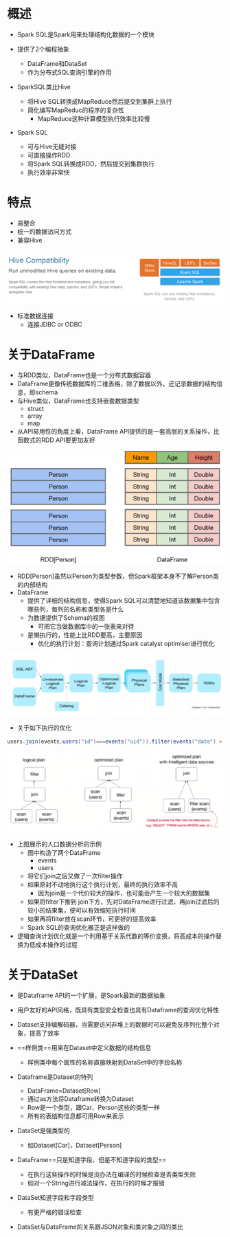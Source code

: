 # 概述

- Spark SQL是Spark用来处理结构化数据的一个模块
- 提供了2个编程抽象
  - DataFrame和DataSet
  - 作为分布式SQL查询引擎的作用

- SparkSQL类比Hive
  - 将Hive SQL转换成MapReduce然后提交到集群上执行
  - 简化编写MapReduc的程序的复杂性
    - MapReduce这种计算模型执行效率比较慢
- Spark SQL
  - 可与Hive无缝对接
  - 可直接操作RDD
  - 将Spark SQL转换成RDD，然后提交到集群执行
  - 执行效率非常快



# 特点

- 易整合
- 统一的数据访问方式
- 兼容Hive

![](img/74.png) 

- 标准数据连接
  - 连接JDBC or ODBC



# 关于DataFrame

- 与RDD类似，DataFrame也是一个分布式数据容器
- DataFrame更像传统数据库的二维表格，除了数据以外，还记录数据的结构信息，即schema
- 与Hive类似，DataFrame也支持嵌套数据类型
  - struct
  - array
  - map
- 从API易用性的角度上看，DataFrame API提供的是一套高层的关系操作，比函数式的RDD API要更加友好

![](img/73.png) 

- RDD[Person]虽然以Person为类型参数，但Spark框架本身不了解Person类的内部结构
- DataFrame
  - 提供了详细的结构信息，使得Spark SQL可以清楚地知道该数据集中包含哪些列，每列的名称和类型各是什么
  - 为数据提供了Schema的视图
    - 可把它当做数据库中的一张表来对待
  - 是懒执行的，性能上比RDD要高，主要原因
    - 优化的执行计划：查询计划通过Spark catalyst optimiser进行优化

![](img/75.png) 

- 关于如下执行的优化

```scala
users.join(events,users("id")===events("uid")).filter(events("date") > "2015-01-01")
```

![](img/76.png) 

- 上图展示的人口数据分析的示例
  - 图中构造了两个DataFrame
    - events
    - users
  - 将它们join之后又做了一次filter操作
  - 如果原封不动地执行这个执行计划，最终的执行效率不高
    - 因为join是一个代价较大的操作，也可能会产生一个较大的数据集
  - 如果将filter下推到 join下方，先对DataFrame进行过滤，再join过滤后的较小的结果集，便可以有效缩短执行时间
  - 如果再将filter放在scan环节，可更好的提高效率
  - Spark SQL的查询优化器正是这样做的
- 逻辑查询计划优化就是一个利用基于关系代数的等价变换，将高成本的操作替换为低成本操作的过程



# 关于DataSet

- 是Dataframe API的一个扩展，是Spark最新的数据抽象

- 用户友好的API风格，既具有类型安全检查也具有Dataframe的查询优化特性

- Dataset支持编解码器，当需要访问非堆上的数据时可以避免反序列化整个对象，提高了效率

- ==样例类==用来在Dataset中定义数据的结构信息
  - 样例类中每个属性的名称直接映射到DataSet中的字段名称

- Dataframe是Dataset的特列
  - DataFrame=Dataset[Row] 
  - 通过as方法将Dataframe转换为Dataset
  - Row是一个类型，跟Car、Person这些的类型一样
  - 所有的表结构信息都可用Row来表示

- DataSet是强类型的
  - 如Dataset[Car]，Dataset[Person]

- DataFrame==只是知道字段，但是不知道字段的类型==
  - 在执行这些操作的时候是没办法在编译的时候检查是否类型失败
  - 如对一个String进行减法操作，在执行的时候才报错
- DataSet知道字段和字段类型
  - 有更严格的错误检查
- DataSet与DataFrame的关系跟JSON对象和类对象之间的类比


